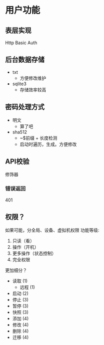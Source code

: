 # 用户功能

## 表层实现
Http Basic Auth

## 后台数据存储
- txt
  - 方便修改维护
- sqlite3
  - 存储效率较高

## 密码处理方式
- 明文
  - 算了吧
- sha512
  - ~$前缀 + 长度检测
  - 启动时遍历，生成。方便修改

## API校验
修饰器
### 错误返回
401

## 权限？
如果可能，分全局、设备、虚拟机权限
功能等级:
1. 只读（看）
2. 操作（开机）
3. 更多操作（状态控制）
4. 完全权限

更加细分？
- 读取 (1)
  - 远程 (1)
- 启动 (2)
- 停止 (3)
- 暂停 (3)
- 快照 (3)
- 添加 (4)
- 修改 (4)
- 删除 (4)
- 迁移 (4)